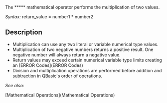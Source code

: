 The ***** mathematical operator performs the multiplication of two values.


*Syntax:* return_value = number1 * number2


## Description


* Multiplication can use any two literal or variable numerical type values.
* Multiplication of two negative numbers returns a positive result. One negative number will always return a negative value. 
* Return values may exceed certain numerical variable type limits creating an [ERROR Codes](ERROR Codes)
* Division and multiplication operations are performed before addition and subtraction in QBasic's order of operations.



*See also:*

[Mathematical Operations](Mathematical Operations)





